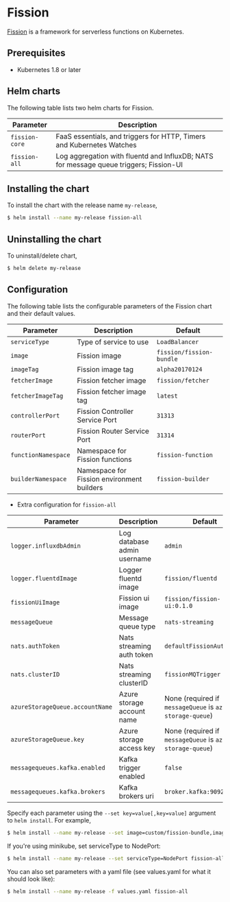 # Fission

[Fission](http://fission.io/) is a framework for serverless functions on Kubernetes.


## Prerequisites

- Kubernetes 1.8 or later


## Helm charts

The following table lists two helm charts for Fission.

| Parameter      | Description                                                                            |
| ---------------| ---------------------------------------------------------------------------------------|
| `fission-core` | FaaS essentials, and triggers for HTTP, Timers and Kubernetes Watches                  |
| `fission-all`  | Log aggregation with fluentd and InfluxDB; NATS for message queue triggers; Fission-UI |

## Installing the chart

To install the chart with the release name `my-release`,

```bash
$ helm install --name my-release fission-all
```

## Uninstalling the chart

To uninstall/delete chart,

```bash
$ helm delete my-release
```

## Configuration

The following table lists the configurable parameters of the Fission chart and their default values.

| Parameter           | Description                                | Default                  |
| ------------------- | ------------------------------------------ | ------------------------ |
| `serviceType`       | Type of service to use                     | `LoadBalancer`           |
| `image`             | Fission image                              | `fission/fission-bundle` |
| `imageTag`          | Fission image tag                          | `alpha20170124`          |
| `fetcherImage`      | Fission fetcher image                      | `fission/fetcher`        |
| `fetcherImageTag`   | Fission fetcher image tag                  | `latest`                 |
| `controllerPort`    | Fission Controller Service Port            | `31313`                  |
| `routerPort`        | Fission Router Service Port                | `31314`                  |
| `functionNamespace` | Namespace for Fission functions            | `fission-function`       |
| `builderNamespace`  | Namespace for Fission environment builders | `fission-builder`        |

* Extra configuration for `fission-all`

| Parameter                       | Description                 | Default                                                    |
| ------------------------------- | --------------------------- | ---------------------------------------------------------- |
| `logger.influxdbAdmin`          | Log database admin username | `admin`                                                    |
| `logger.fluentdImage`           | Logger fluentd image        | `fission/fluentd`                                          |
| `fissionUiImage`                | Fission ui image            | `fission/fission-ui:0.1.0`                                 |
| `messageQueue`                  | Message queue type          | `nats-streaming`                                           |
| `nats.authToken`                | Nats streaming auth token   | `defaultFissionAuthToken`                                  |
| `nats.clusterID`                | Nats streaming clusterID    | `fissionMQTrigger`                                         |
| `azureStorageQueue.accountName` | Azure storage account name  | None (required if `messageQueue` is `azure-storage-queue`) |
| `azureStorageQueue.key`         | Azure storage access key    | None (required if `messageQueue` is `azure-storage-queue`) |
| `messagequeues.kafka.enabled`  | Kafka trigger enabled           | `false`                    |
| `messagequeues.kafka.brokers`  | Kafka brokers uri               | `broker.kafka:9092`            |



Specify each parameter using the `--set key=value[,key=value]` argument to `helm install`. For example,

```bash
$ helm install --name my-release --set image=custom/fission-bundle,imageTag=v1 fission-all
```

If you're using minikube, set serviceType to NodePort:

```bash
$ helm install --name my-release --set serviceType=NodePort fission-all
```

You can also set parameters with a yaml file (see values.yaml for
what it should look like):

```bash
$ helm install --name my-release -f values.yaml fission-all
```
